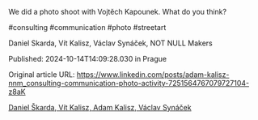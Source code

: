 We did a photo shoot with Vojtěch Kapounek. What do you think?


#consulting #communication #photo #streetart


Daniel Skarda, Vít Kalisz, Václav Synáček, NOT NULL Makers


Published: 2024-10-14T14:09:28.030 in Prague

Original article URL: https://www.linkedin.com/posts/adam-kalisz-nnm_consulting-communication-photo-activity-7251564767079727104-z8aK

[Daniel Škarda, Vít Kalisz, Adam Kalisz, Václav Synáček](./media/nnm-foto.jpg)